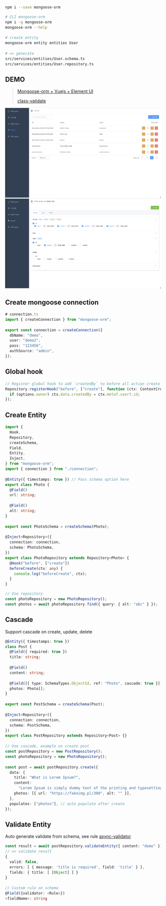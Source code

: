 ```bash
npm i --save mongoose-orm
```

```bash
# CLI mongoose-orm
npm i -g mongoose-orm
mongoose-orm --help

# create entity
mongoose-orm entity entities User

# => generate
src/services/entities/User.schema.ts
src/services/entities/User.repository.ts
```

## DEMO

> [Mongoose-orm + Vuejs + Element UI](https://github.com/nguyenduclong-ict/demo-mongoose-orm)
>
> [class-validate](https://www.npmjs.com/package/class-validate)

![mongoose-orm](https://raw.githubusercontent.com/nguyenduclong-ict/demo-mongoose-orm/master/docs/1.png)
![mongoose-orm](https://raw.githubusercontent.com/nguyenduclong-ict/demo-mongoose-orm/master/docs/2.png)

## Create mongoose connection

```typescript
# connection.ts
import { createConnection } from "mongoose-orm";

export const connection = createConnection({
  dbName: "demo",
  user: "demo2",
  pass: "123456",
  authSource: "admin",
});
```

## Global hook

```typescript
// Register global hook to add `createdBy` to before all action create
Repository.registerHook("before", ["create"], function (ctx: ContextCreate) {
  if (options.owner) ctx.data.createdBy = ctx.meta?.user?.id;
});
```

## Create Entity

```typescript
import {
  Hook,
  Repository,
  createSchema,
  Field,
  Entity,
  Inject,
} from "mongoose-orm";
import { connection } from "./connection";

@Entity({ timestamps: true }) // Pass schema option here
export class Photo {
  @Field()
  url: string;

  @Field()
  alt: string;
}

export const PhotoSchema = createSchema(Photo);

@Inject<Repository>({
  connection: connection,
  schema: PhotoSchema,
})
export class PhotoRepository extends Repository<Photo> {
  @Hook("before", ["create"])
  beforeCreate(ctx: any) {
    console.log("beforeCreate", ctx);
  }
}
```

```typescript
// Use repository
const photoRepository = new PhotoRepository();
const photos = await photoRepository.find({ query: { alt: "abc" } });
```

## Cascade

Support cascade on create, update, delete

```typescript
@Entity({ timestamps: true })
class Post {
  @Field({ required: true })
  title: string;

  @Field()
  content: string;

  @Field([{ type: SchemaTypes.ObjectId, ref: "Photo", cascade: true }]) // enable cascade here
  photos: Photo[];
}

export const PostSchema = createSchema(Post);

@Inject<Repository>({
  connection: connection,
  schema: PostSchema,
})
export class PostRepository extends Repository<Post> {}

// Use cascade, example on create post
const postRepository = new PostRepository();
const photoRepository = new PhotoRepository();

const post = await postRepository.create({
  data: {
    title: "What is Lorem Ipsum?",
    content:
      "Lorem Ipsum is simply dummy text of the printing and typesetting industry",
    photos: [{ url: "https://fakeimg.pl/300", alt: "" }],
  },
  populates: ["photos"], // auto populate after create
});
```

## Validate Entity

Auto generate validate from schema, see rule [async-validator](https://www.npmjs.com/package/async-validator)

```typescript
const result = await postRepository.validateEntity({ content: "demo" });
// => validate result
{
  valid: false,
  errors: [ { message: 'title is required', field: 'title' } ],
  fields: { title: [ [Object] ] }
}

// Custom rule on schema
@Field({validator: <Rule>})
<fieldName>: string
```
